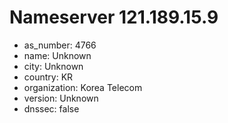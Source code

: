 # Nameserver 121.189.15.9

* as_number: 4766
* name: Unknown
* city: Unknown
* country: KR
* organization: Korea Telecom
* version: Unknown
* dnssec: false
